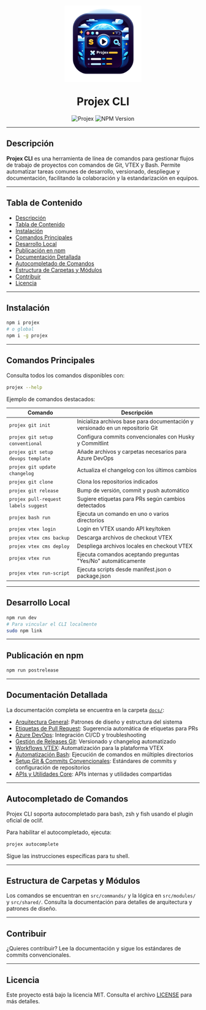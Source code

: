
<h1 align="center">
  <img align="center" src="img/logo.png" width="200">
  <br><br>
  Projex CLI
</h1>

<p align="center">
  <img src="https://img.shields.io/badge/projex-grey?style=for-the-badge&logo=oclif" alt="Projex"/>
  <img src="https://img.shields.io/npm/v/projex" alt="NPM Version"/>
</p>

---

## Descripción

**Projex CLI** es una herramienta de línea de comandos para gestionar flujos de trabajo de proyectos con comandos de Git, VTEX y Bash. Permite automatizar tareas comunes de desarrollo, versionado, despliegue y documentación, facilitando la colaboración y la estandarización en equipos.

---

## Tabla de Contenido

- [Descripción](#descripción)
- [Tabla de Contenido](#tabla-de-contenido)
- [Instalación](#instalación)
- [Comandos Principales](#comandos-principales)
- [Desarrollo Local](#desarrollo-local)
- [Publicación en npm](#publicación-en-npm)
- [Documentación Detallada](#documentación-detallada)
- [Autocompletado de Comandos](#autocompletado-de-comandos)
- [Estructura de Carpetas y Módulos](#estructura-de-carpetas-y-módulos)
- [Contribuir](#contribuir)
- [Licencia](#licencia)

---

## Instalación

```bash
npm i projex
# o global
npm i -g projex
```

---

## Comandos Principales

Consulta todos los comandos disponibles con:

```bash
projex --help
```

Ejemplo de comandos destacados:

| Comando                              | Descripción                                                                    |
| ------------------------------------ | ------------------------------------------------------------------------------ |
| `projex git init`                    | Inicializa archivos base para documentación y versionado en un repositorio Git |
| `projex git setup conventional`      | Configura commits convencionales con Husky y Commitlint                        |
| `projex git setup devops template`   | Añade archivos y carpetas necesarios para Azure DevOps                         |
| `projex git update changelog`        | Actualiza el changelog con los últimos cambios                                 |
| `projex git clone`                   | Clona los repositorios indicados                                               |
| `projex git release`                 | Bump de versión, commit y push automático                                      |
| `projex pull-request labels suggest` | Sugiere etiquetas para PRs según cambios detectados                            |
| `projex bash run`                    | Ejecuta un comando en uno o varios directorios                                 |
| `projex vtex login`                  | Login en VTEX usando API key/token                                             |
| `projex vtex cms backup`             | Descarga archivos de checkout VTEX                                             |
| `projex vtex cms deploy`             | Despliega archivos locales en checkout VTEX                                    |
| `projex vtex run`                    | Ejecuta comandos aceptando preguntas "Yes/No" automáticamente                  |
| `projex vtex run-script`             | Ejecuta scripts desde manifest.json o package.json                             |

---

## Desarrollo Local

```bash
npm run dev
# Para vincular el CLI localmente
sudo npm link
```

---

## Publicación en npm

```bash
npm run postrelease
```

---

## Documentación Detallada

La documentación completa se encuentra en la carpeta [`docs/`](docs/):

- [Arquitectura General](docs/architecture.md): Patrones de diseño y estructura del sistema
- [Etiquetas de Pull Request](docs/pull-request-labels.md): Sugerencia automática de etiquetas para PRs
- [Azure DevOps](docs/azure-devops-usage.md): Integración CI/CD y troubleshooting
- [Gestión de Releases Git](docs/git-release-management.md): Versionado y changelog automatizado
- [Workflows VTEX](docs/vtex-workflows.md): Automatización para la plataforma VTEX
- [Automatización Bash](docs/bash-automation.md): Ejecución de comandos en múltiples directorios
- [Setup Git & Commits Convencionales](docs/git-setup-conventional.md): Estándares de commits y configuración de repositorios
- [APIs y Utilidades Core](docs/core-apis-utilities.md): APIs internas y utilidades compartidas

---

## Autocompletado de Comandos

Projex CLI soporta autocompletado para bash, zsh y fish usando el plugin oficial de oclif.

Para habilitar el autocompletado, ejecuta:

```bash
projex autocomplete
```

Sigue las instrucciones específicas para tu shell.

---

## Estructura de Carpetas y Módulos

Los comandos se encuentran en `src/commands/` y la lógica en `src/modules/` y `src/shared/`. Consulta la documentación para detalles de arquitectura y patrones de diseño.

---

## Contribuir

¿Quieres contribuir? Lee la documentación y sigue los estándares de commits convencionales.

---

## Licencia

Este proyecto está bajo la licencia MIT. Consulta el archivo [LICENSE](LICENSE) para más detalles.